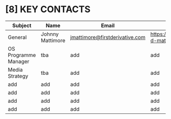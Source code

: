# [8] KEY CONTACTS

| Subject              | Name                 | Email                               | LinkedIn                           |
| -------------------- | -------------------- | ----------------------------------- |------------------------------------|
| General              | Johnny Mattimore     | jmattimore@firstderivative.com      | https://www.linkedin.com/in/johnny-d-mattimore-082969136/ |
| OS Programme Manager | tba                  | add                                 | add                                |
| Media Strategy       | tba                  | add                                 | add                                |
| add                  | add                  | add                                 | add                                |
| add                  | add                  | add                                 | add                                |
| add                  | add                  | add                                 | add                                |
| add                  | add                  | add                                 | add                                |


